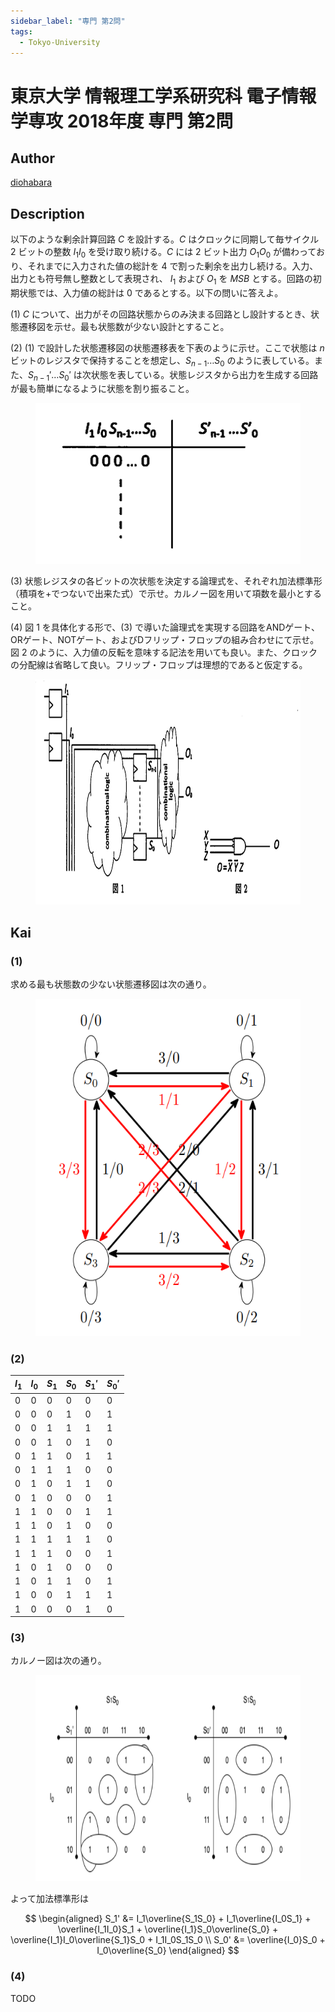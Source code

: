 ```yaml
---
sidebar_label: "専門 第2問"
tags:
  - Tokyo-University
---
```

# 東京大学 情報理工学系研究科 電子情報学専攻 2018年度 専門 第2問


## **Author**
[diohabara](https://github.com/diohabara/open_inshi)

## **Description**
以下のような剰余計算回路 $C$ を設計する。$C$ はクロックに同期して毎サイクル $2$ ビットの整数 $I_1I_0$ を受け取り続ける。$C$ には $2$ ビット出力 $O_1O_0$ が備わっており、それまでに入力された値の総計を $4$ で割った剰余を出力し続ける。入力、出力とも符号無し整数として表現され、 $I_1$ および $O_1$ を $MSB$ とする。回路の初期状態では、入力値の総計は $0$ であるとする。以下の問いに答えよ。

(1) $C$ について、出力がその回路状態からのみ決まる回路とし設計するとき、状態遷移図を示せ。最も状態数が少ない設計とすること。

(2) (1) で設計した状態遷移図の状態遷移表を下表のように示せ。ここで状態は $n$ ビットのレジスタで保持することを想定し、$S_{n-1}\dots S_0$ のように表している。また、$S_{n-1}'\dots S_0'$ は次状態を表している。状態レジスタから出力を生成する回路が最も簡単になるように状態を割り振ること。

<figure style="text-align:center;">
  <img src="https://raw.githubusercontent.com/Myyura/the_kai_project_assets/main/kakomonn/tokyo_university/IST/denshi_2018_2_p1.png" width="432" height="257" alt=""/>
</figure>

(3) 状態レジスタの各ビットの次状態を決定する論理式を、それぞれ加法標準形（積項を+でつないで出来た式）で示せ。カルノー図を用いて項数を最小とすること。

(4) 図 $1$ を具体化する形で、(3) で導いた論理式を実現する回路をANDゲート、ORゲート、NOTゲート、およびDフリップ・フロップの組み合わせにて示せ。図 $2$ のように、入力値の反転を意味する記法を用いても良い。また、クロックの分配線は省略して良い。フリップ・フロップは理想的であると仮定する。

<figure style="text-align:center;">
  <img src="https://raw.githubusercontent.com/Myyura/the_kai_project_assets/main/kakomonn/tokyo_university/IST/denshi_2018_2_p2.png" width="700" height="360" alt=""/>
</figure>

## **Kai**
### (1)
求める最も状態数の少ない状態遷移図は次の通り。

<figure style="text-align:center;">
  <img src="https://raw.githubusercontent.com/Myyura/the_kai_project_assets/main/kakomonn/tokyo_university/IST/denshi_2018_2_p3.png" width="500" height="540" alt=""/>
</figure>

### (2)
|$I_1$|$I_0$|$S_1$|$S_0$|$S_1'$|$S_0'$|
|-|-|-|-|-|-|
|0|0|0|0|0|0|
|0|0|0|1|0|1|
|0|0|1|1|1|1|
|0|0|1|0|1|0|
|0|1|1|0|1|1|
|0|1|1|1|0|0|
|0|1|0|1|1|0|
|0|1|0|0|0|1|
|1|1|0|0|1|1|
|1|1|0|1|0|0|
|1|1|1|1|1|0|
|1|1|1|0|0|1|
|1|0|1|0|0|0|
|1|0|1|1|0|1|
|1|0|0|1|1|1|
|1|0|0|0|1|0|

### (3)
カルノー図は次の通り。

<figure style="text-align:center;">
  <img src="https://raw.githubusercontent.com/Myyura/the_kai_project_assets/main/kakomonn/tokyo_university/IST/denshi_2018_2_p4.png" width="700" height="330" alt=""/>
</figure>

よって加法標準形は

$$
\begin{aligned}
S_1' &= I_1\overline{S_1S_0} + I_1\overline{I_0S_1} + \overline{I_1I_0}S_1 + \overline{I_1}S_0\overline{S_0} + \overline{I_1}I_0\overline{S_1}S_0 + I_1I_0S_1S_0 \\
S_0' &= \overline{I_0}S_0 + I_0\overline{S_0}
\end{aligned}
$$

### (4)
TODO
